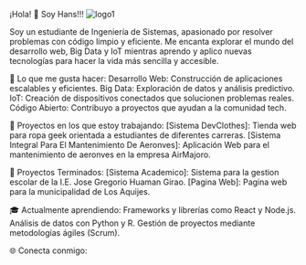 ¡Hola! 👋 Soy Hans!!!
![logo1](![illustration-of-anonymous-hacker-wear-vendetta-mask-and-hoodie-concept-in-cartoon-free-vector](https://github.com/user-attachments/assets/caae57ec-d11f-4451-a454-2aed7378f5a6))

Soy un estudiante de Ingeniería de Sistemas, apasionado por resolver problemas con código limpio y eficiente. Me encanta explorar el mundo del desarrollo web, Big Data y IoT mientras aprendo y aplico nuevas tecnologías para hacer la vida más sencilla y accesible.

🔧 Lo que me gusta hacer:
Desarrollo Web: Construcción de aplicaciones escalables y eficientes.
Big Data: Exploración de datos y análisis predictivo.
IoT: Creación de dispositivos conectados que solucionen problemas reales.
Código Abierto: Contribuyo a proyectos que ayudan a la comunidad tech.

🚀 Proyectos en los que estoy trabajando:
[Sistema DevClothes]: Tienda web para ropa geek orientada a estudiantes de diferentes carreras.
[Sistema Integral Para El Mantenimiento De Aeronves]: Aplicación Web para el mantenimiento de aeronves en la empresa AirMajoro.

🚀 Proyectos Terminados:
[Sistema Academico]: Sistema para la gestion escolar de la I.E. Jose Gregorio Huaman Girao.
[Pagina Web]: Pagina web para la municipalidad de Los Aquijes.

🎓 Actualmente aprendiendo:
Frameworks y librerías como React y Node.js.
Análisis de datos con Python y R.
Gestión de proyectos mediante metodologías ágiles (Scrum).

🌐 Conecta conmigo:
